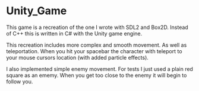 # Unity_Game
This game is a recreation of the one I wrote with SDL2 and Box2D. 
Instead of C++ this is written in C# with the Unity game engine. 

This recreation includes more complex and smooth movement.
As well as teleportation. When you hit your spacebar the character with teleport to your mouse cursors location (with added particle effects).

I also implemented simple enemy movement. For tests I just used a plain red square as an ememy.
When you get too close to the enemy it will begin to follow you.
